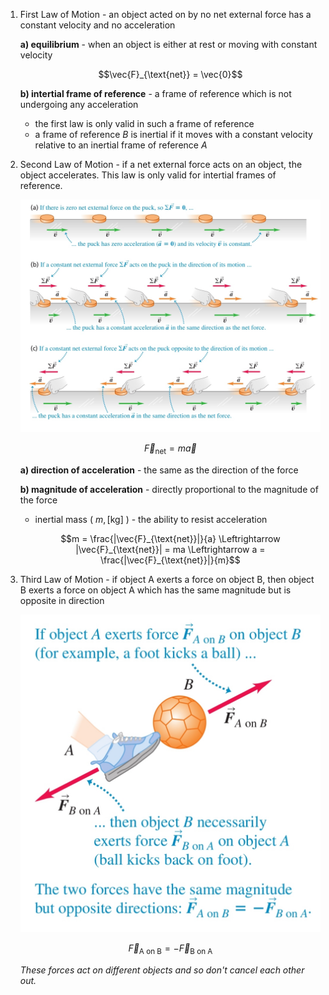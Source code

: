 1. First Law of Motion - an object acted on by no net external force has a constant velocity and no acceleration
	
	**a) equilibrium** - when an object is either at rest or moving with constant velocity
	
	$$\vec{F}_{\text{net}} = \vec{0}$$
	
	**b) intertial frame of reference** - a frame of reference which is not undergoing any acceleration
	- the first law is only valid in such a frame of reference
	- a frame of reference $B$ is inertial if it moves with a constant velocity relative to an inertial frame of reference $A$

2. Second Law of Motion - if a net external force acts on an object, the object accelerates. This law is only valid for intertial frames of reference.
	
	![Newton's Second Law](Resources/Newton's%20Second%20Law.jpg)
	
	$$\vec{F}_{\text{net}} = m\vec{a}$$
	
	**a) direction of acceleration** - the same as the direction of the force
	
	**b) magnitude of acceleration** - directly proportional to the magnitude of the force
	- inertial mass ( $m, [\text{kg}]$ ) - the ability to resist acceleration
	
	$$m = \frac{|\vec{F}_{\text{net}}|}{a} \Leftrightarrow |\vec{F}_{\text{net}}| = ma \Leftrightarrow a = \frac{|\vec{F}_{\text{net}}|}{m}$$
	

3. Third Law of Motion - if object A exerts a force on object B, then object B exerts a force on object A which has the same magnitude but is opposite in direction
	
	![Newton's Third Law](Resources/Newton's%20Third%20Law.jpg)
	
	$$\vec{F}_{\text{A on B}} = -\vec{F}_{\text{B on A}}$$
	
	*These forces act on different objects and so don't cancel each other out.*
